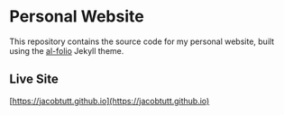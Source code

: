 # Personal Website

This repository contains the source code for my personal website, built using the [al-folio](https://github.com/alshedivat/al-folio/) Jekyll theme.

## Live Site
[https://jacobtutt.github.io](https://jacobtutt.github.io)